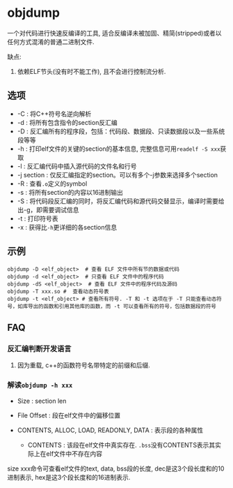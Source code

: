 # objdump
一个对代码进行快速反编译的工具, 适合反编译未被加固、精简(stripped)或者以任何方式混淆的普通二进制文件.

缺点:
1. 依赖ELF节头(没有时不能工作), 且不会进行控制流分析.

## 选项
- -C : 将C++符号名逆向解析
- -d : 将所有包含指令的section反汇编
- -D : 反汇编所有的程序段，包括：代码段、数据段、只读数据段以及一些系统段等等
- -h : 打印elf文件的关键的section的基本信息, 完整信息可用`readelf -S xxx`获取
- -l : 反汇编代码中插入源代码的文件名和行号
- -j section : 仅反汇编指定的section。可以有多个-j参数来选择多个section
- -R : 查看`.o`定义的symbol
- -s : 将所有section的内容以16进制输出
- -S : 将代码段反汇编的同时，将反汇编代码和源代码交替显示，编译时需要给出-g，即需要调试信息
- -t : 打印符号表
- -x : 获得比`-h`更详细的各section信息

## 示例
```
objdump -D <elf_object>  # 查看 ELF 文件中所有节的数据或代码
objdump -d <elf_object>  # 只查看 ELF 文件中的程序代码
objdump -dS <elf_object>  # 查看 ELF 文件中的程序代码及源码
objdump -T xxx.so #  查看动态符号表
objdump -t <elf_object> # 查看所有符号. -T 和 -t 选项在于 -T 只能查看动态符号，如库导出的函数和引用其他库的函数，而 -t 可以查看所有的符号，包括数据段的符号
```

## FAQ
### 反汇编判断开发语言
1. 因为重载, c++的函数符号名带特定的前缀和后缀.

### 解读`objdump -h xxx`
- Size : section len
- File Offset : 段在elf文件中的偏移位置
- CONTENTS, ALLOC, LOAD, READONLY, DATA : 表示段的各种属性

    - CONTENTS : 该段在elf文件中真实存在. `.bss`没有CONTENTS表示其实际上在elf文件中不存在内容


size xxx命令可查看elf文件的text, data, bss段的长度, dec是这3个段长度和的10进制表示, hex是这3个段长度和的16进制表示. 